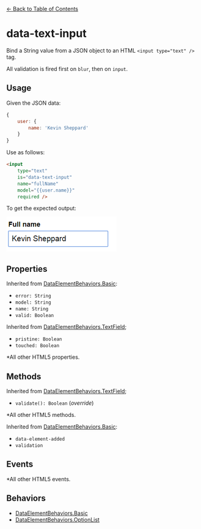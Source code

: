 [<- Back to Table of Contents](../README.md)

# data-text-input

Bind a String value from a JSON object to an HTML `<input type="text" />` tag.

All validation is fired first on `blur`, then on `input`.

## Usage

Given the JSON data:

```javascript
{
    user: {
        name: 'Kevin Sheppard'
    }
}
```

Use as follows:

```HTML
<input 
    type="text"
    is="data-text-input" 
    name="fullName" 
    model="{{user.name}}" 
    required />
```

To get the expected output:

![output](images/data-text-input.png)


## Properties

Inherited from [DataElementBehaviors.Basic](behaviors-basic.md):
 
 - `error: String`
 - `model: String`
 - `name: String`
 - `valid: Boolean`

 Inherited from [DataElementBehaviors.TextField](behaviors-text-feild.md);

 - `pristine: Boolean`
 - `touched: Boolean` 

 *All other HTML5 properties.

## Methods

Inherited from [DataElementBehaviors.TextField](behaviors-text-feild.md);

- `validate(): Boolean` (*override*)

*All other HTML5 methods.

Inherited from [DataElementBehaviors.Basic](behaviors-basic.md):

 - `data-element-added`
 - `validation`

## Events

*All other HTML5 events.

## Behaviors

- [DataElementBehaviors.Basic](behaviors-basic.md)
- [DataElementBehaviors.OptionList](behaviors-text-field.md)